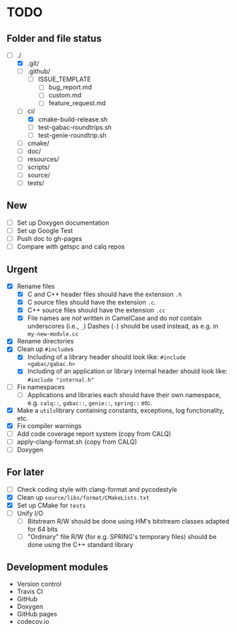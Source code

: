 # TODO

## Folder and file status

- [ ] ./
  - [x] .git/
  - [ ] .github/
    - [ ] ISSUE_TEMPLATE
      - [ ] bug_report.md
      - [ ] custom.md
      - [ ] feature_request.md
  - [ ] ci/
    - [x] cmake-build-release.sh
    - [ ] test-gabac-roundtrips.sh
    - [ ] test-genie-roundtrip.sh
  - [ ] cmake/
  - [ ] doc/
  - [ ] resources/
  - [ ] scripts/
  - [ ] source/
  - [ ] tests/

## New

- [ ] Set up Doxygen documentation
- [ ] Set up Google Test
- [ ] Push doc to gh-pages
- [ ] Compare with getspc and calq repos

## Urgent

- [x] Rename files
  - [x] C and C++ header files should have the extension ``.h``
  - [x] C source files should have the extension ``.c``.
  - [x] C++ source files should have the extension ``.cc``
  - [x] File names are *not* written in CamelCase and do *not* contain underscores (i.e., ``_``) Dashes (``-``) should be used instead, as e.g. in ``my-new-module.cc``
- [x] Rename directories
- [x] Clean up ``#include``s
  - [x] Including of a library header should look like: ``#include <gabac/gabac.h>``
  - [x] Including of an application or library internal header should look like: ``#include "internal.h"``
- [ ] Fix namespaces
  - [ ] Applications and libraries each should have their own namespace, e.g. ``calq::``, ``gabac::``, ``genie::``, ``spring::`` etc.
- [x] Make a ``utils``library containing constants, exceptions, log functionality, etc.
- [x] Fix compiler warnings
- [ ] Add code coverage report system (copy from CALQ)
- [ ] apply-clang-format.sh (copy from CALQ)
- [ ] Doxygen

## For later

- [ ] Check coding style with clang-format and pycodestyle
- [x] Clean up ``source/libs/format/CMakeLists.txt``
- [x] Set up CMake for ``tests``
- [ ] Unify I/O
  - [ ] Bitstream R/W should be done using HM's bitstream classes adapted for 64 bits
  - [ ] "Ordinary" file R/W (for e.g. SPRING's temporary files) should be done using the C++ standard library

## Development modules

- Version control
- Travis CI
- GitHub
- Doxygen
- GitHub pages
- codecov.io
